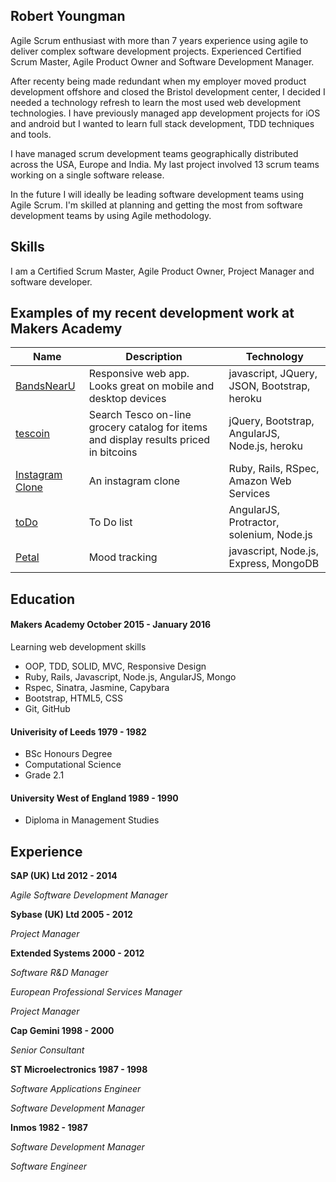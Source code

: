 ## Robert Youngman

Agile Scrum enthusiast with more than 7 years experience using agile to deliver
complex software development projects. Experienced Certified Scrum Master, Agile Product
Owner and Software Development Manager.

After recenty being made redundant when my employer moved product development
offshore and closed the Bristol development center, I decided I needed a
technology refresh to learn the most used web development technologies. I have
previously managed app development projects for iOS and android but I wanted
to learn full stack development, TDD techniques and tools.

I have managed scrum development teams geographically distributed across the
USA, Europe and India. My last project involved 13 scrum teams working on a
single software release.

In the future I will ideally be leading software development teams using Agile
Scrum. I'm skilled at planning and getting the most from software development
teams by using Agile methodology.

## Skills

I am a Certified Scrum Master, Agile Product Owner, Project Manager and
software developer.

## Examples of my recent development work at Makers Academy

Name | Description | Technology
------------ | ------------------------ | ------------ |
[BandsNearU](https://github.com/youngmanr/original_sound_track) | Responsive web app. Looks great on mobile and desktop devices | javascript, JQuery, JSON, Bootstrap, heroku 
[tescoin](https://github.com/youngmanr/tescoin)| Search Tesco on-line grocery catalog for items and display results priced in bitcoins | jQuery, Bootstrap, AngularJS, Node.js, heroku
[Instagram Clone](https://github.com/youngmanr/instagram-challenge)| An instagram clone| Ruby, Rails, RSpec, Amazon Web Services
[toDo](https://github.com/youngmanr/todo_challenge)| To Do list | AngularJS, Protractor, solenium,  Node.js
[Petal](https://github.com/youngmanr/petal)| Mood tracking | javascript, Node.js, Express, MongoDB

## Education

#### Makers Academy October 2015 - January 2016

Learning web development skills
- OOP, TDD, SOLID, MVC, Responsive Design
- Ruby, Rails, Javascript, Node.js, AngularJS, Mongo
- Rspec, Sinatra, Jasmine, Capybara
- Bootstrap, HTML5, CSS
- Git, GitHub

#### Univerisity of Leeds 1979 - 1982

- BSc Honours Degree
- Computational Science
- Grade 2.1

#### University West of England 1989 - 1990

- Diploma in Management Studies

## Experience

**SAP (UK) Ltd 2012 - 2014**

*Agile Software Development Manager*

**Sybase (UK) Ltd 2005 - 2012**

*Project Manager*

**Extended Systems 2000 - 2012**

*Software R&D Manager*

*European Professional Services Manager*

*Project Manager*

**Cap Gemini 1998 - 2000**

*Senior Consultant*

**ST Microelectronics 1987 - 1998**

*Software Applications Engineer*

*Software Development Manager*

**Inmos 1982 - 1987**

*Software Development Manager*

*Software Engineer*
